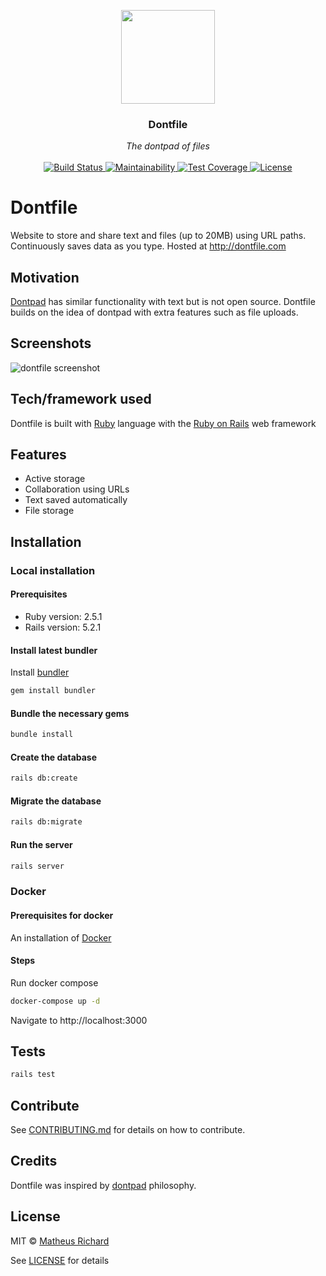  <p align="center">
  <img style="text-align:center;" src="public/dontfile.png" width=150 height=150>
  <h3 align="center">Dontfile</h3>
</p>

<p align="center">
  <i>The dontpad of files</i>
  <br>
  <br>
  <a href="https://travis-ci.org/MatheusRich/dontfile">
    <img src="https://travis-ci.org/MatheusRich/dontfile.svg?branch=master" alt="Build Status">
  </a>
  <a href="https://codeclimate.com/github/MatheusRich/dontfile/maintainability">
    <img src="https://api.codeclimate.com/v1/badges/786863e9b71eab0a50e9/maintainability" alt="Maintainability">
  </a>
  <a href="https://codeclimate.com/github/MatheusRich/dontfile/test_coverage">
    <img src="https://api.codeclimate.com/v1/badges/786863e9b71eab0a50e9/test_coverage" alt="Test Coverage">
  </a>
  <a href="https://github.com/MatheusRich/dontfile/blob/master/LICENSE">
    <img src="https://img.shields.io/badge/license-MIT-blue.svg" alt="License">
  </a>
</p>

# Dontfile

Website to store and share text and files (up to 20MB) using URL paths. Continuously saves data as you type. Hosted at http://dontfile.com

## Motivation

[Dontpad](http://dontpad.com) has similar functionality with text but is not open source. Dontfile builds on the idea of dontpad with extra features such as file uploads.

## Screenshots

![dontfile screenshot](https://i.imgur.com/ltqRqUl.png)

## Tech/framework used

Dontfile is built with [Ruby](https://www.ruby-lang.org/en/) language with the [Ruby on Rails](https://rubyonrails.org/) web framework

## Features

- Active storage
- Collaboration using URLs
- Text saved automatically
- File storage

## Installation

### Local installation

#### Prerequisites

- Ruby version: 2.5.1
- Rails version: 5.2.1

#### Install latest bundler

Install [bundler](https://bundler.io/)

```bash
gem install bundler
```

#### Bundle the necessary gems

```bash
bundle install
```

#### Create the database

```bash
rails db:create
```

#### Migrate the database

```bash
rails db:migrate
```

#### Run the server

```bash
rails server
```

### Docker

#### Prerequisites for docker

An installation of [Docker](https://docs.docker.com/install/)

#### Steps

Run docker compose

```bash
docker-compose up -d
```

Navigate to http://localhost:3000

## Tests

```bash
rails test
```

## Contribute

See [CONTRIBUTING.md](.github/CONTRIBUTING.md) for details on how to contribute.

## Credits

Dontfile was inspired by [dontpad](http://dontpad.com) philosophy.

## License

MIT © [Matheus Richard](https://github.com/MatheusRich)

See [LICENSE](LICENSE) for details
